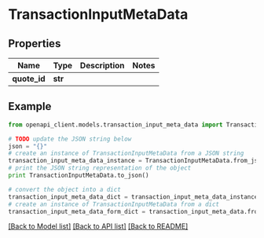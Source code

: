 # TransactionInputMetaData


## Properties
Name | Type | Description | Notes
------------ | ------------- | ------------- | -------------
**quote_id** | **str** |  | 

## Example

```python
from openapi_client.models.transaction_input_meta_data import TransactionInputMetaData

# TODO update the JSON string below
json = "{}"
# create an instance of TransactionInputMetaData from a JSON string
transaction_input_meta_data_instance = TransactionInputMetaData.from_json(json)
# print the JSON string representation of the object
print TransactionInputMetaData.to_json()

# convert the object into a dict
transaction_input_meta_data_dict = transaction_input_meta_data_instance.to_dict()
# create an instance of TransactionInputMetaData from a dict
transaction_input_meta_data_form_dict = transaction_input_meta_data.from_dict(transaction_input_meta_data_dict)
```
[[Back to Model list]](../README.md#documentation-for-models) [[Back to API list]](../README.md#documentation-for-api-endpoints) [[Back to README]](../README.md)


